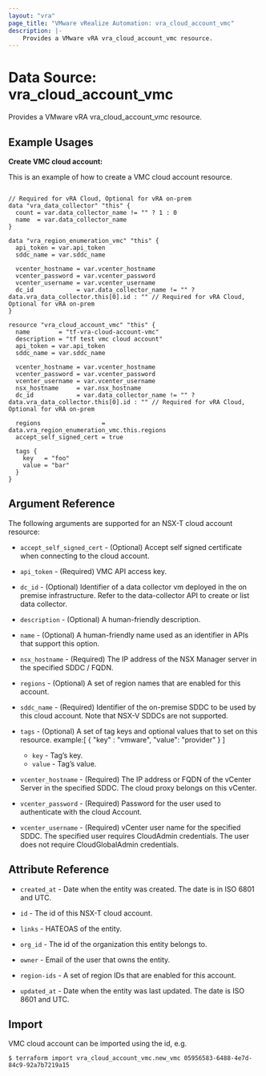 ```yaml
---
layout: "vra"
page_title: "VMware vRealize Automation: vra_cloud_account_vmc"
description: |-
    Provides a VMware vRA vra_cloud_account_vmc resource.
---
```


# Data Source: vra\_cloud\_account\_vmc

Provides a VMware vRA vra_cloud_account_vmc resource.

## Example Usages

**Create VMC cloud account:**

This is an example of how to create a VMC cloud account resource.

```hcl

// Required for vRA Cloud, Optional for vRA on-prem
data "vra_data_collector" "this" {
  count = var.data_collector_name != "" ? 1 : 0
  name  = var.data_collector_name
}

data "vra_region_enumeration_vmc" "this" {
  api_token = var.api_token
  sddc_name = var.sddc_name

  vcenter_hostname = var.vcenter_hostname
  vcenter_password = var.vcenter_password
  vcenter_username = var.vcenter_username
  dc_id            = var.data_collector_name != "" ? data.vra_data_collector.this[0].id : "" // Required for vRA Cloud, Optional for vRA on-prem
}

resource "vra_cloud_account_vmc" "this" {
  name        = "tf-vra-cloud-account-vmc"
  description = "tf test vmc cloud account"
  api_token = var.api_token
  sddc_name = var.sddc_name

  vcenter_hostname = var.vcenter_hostname
  vcenter_password = var.vcenter_password
  vcenter_username = var.vcenter_username
  nsx_hostname     = var.nsx_hostname
  dc_id            = var.data_collector_name != "" ? data.vra_data_collector.this[0].id : "" // Required for vRA Cloud, Optional for vRA on-prem

  regions                 = data.vra_region_enumeration_vmc.this.regions
  accept_self_signed_cert = true

  tags {
    key   = "foo"
    value = "bar"
  }
}

```



## Argument Reference

The following arguments are supported for an NSX-T cloud account resource:

* `accept_self_signed_cert` - (Optional) Accept self signed certificate when connecting to the cloud account.

* `api_token` - (Required) VMC API access key.

* `dc_id` - (Optional) Identifier of a data collector vm deployed in the on premise infrastructure. Refer to the data-collector API to create or list data collector.

* `description` - (Optional) A human-friendly description.

* `name` - (Optional) A human-friendly name used as an identifier in APIs that support this option.

* `nsx_hostname` - (Required)  The IP address of the NSX Manager server in the specified SDDC / FQDN.

* `regions` - (Optional) A set of region names that are enabled for this account.

* `sddc_name` - (Required) Identifier of the on-premise SDDC to be used by this cloud account. Note that NSX-V SDDCs are not supported.

* `tags` - (Optional) A set of tag keys and optional values that to set on this resource.
example:[ { "key" : "vmware", "value": "provider" } ]
  * `key` - Tag’s key.
  * `value` - Tag’s value.

* `vcenter_hostname` - (Required) The IP address or FQDN of the vCenter Server in the specified SDDC. The cloud proxy belongs on this vCenter.
  
* `vcenter_password` - (Required) Password for the user used to authenticate with the cloud Account.

* `vcenter_username` - (Required) vCenter user name for the specified SDDC. The specified user requires CloudAdmin credentials. The user does not require CloudGlobalAdmin credentials.

## Attribute Reference

* `created_at` - Date when the entity was created. The date is in ISO 6801 and UTC.

* `id` - The id of this NSX-T cloud account.

* `links` - HATEOAS of the entity.

* `org_id` - The id of the organization this entity belongs to.

* `owner` - Email of the user that owns the entity.

* `region-ids` - A set of region IDs that are enabled for this account.

* `updated_at` - Date when the entity was last updated. The date is ISO 8601 and UTC.


## Import

VMC cloud account can be imported using the id, e.g.

`$ terraform import vra_cloud_account_vmc.new_vmc 05956583-6488-4e7d-84c9-92a7b7219a15`